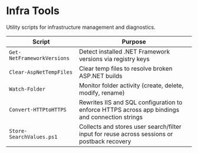 # Infra Tools

Utility scripts for infrastructure management and diagnostics.

| Script                          | Purpose                                                                                       |
|--------------------------------|-----------------------------------------------------------------------------------------------|
| `Get-NetFrameworkVersions`     | Detect installed .NET Framework versions via registry keys                                    |
| `Clear-AspNetTempFiles`        | Clear temp files to resolve broken ASP.NET builds                                             |
| `Watch-Folder`                 | Monitor folder activity (create, delete, modify, rename)                                      |
| `Convert-HTTPtoHTTPS`          | Rewrites IIS and SQL configuration to enforce HTTPS across app bindings and connection strings|
| `Store-SearchValues.ps1`       | Collects and stores user search/filter input for reuse across sessions or postback recovery   |